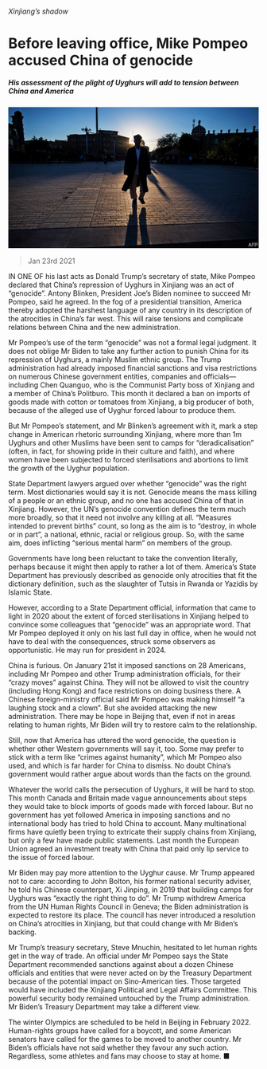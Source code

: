 ###### Xinjiang’s shadow

# Before leaving office, Mike Pompeo accused China of genocide 

##### His assessment of the plight of Uyghurs will add to tension between China and America 

![image](images/20210123_CNP001_0.jpg) 

> Jan 23rd 2021 


IN ONE OF his last acts as Donald Trump’s secretary of state, Mike Pompeo declared that China’s repression of Uyghurs in Xinjiang was an act of “genocide”. Antony Blinken, President Joe’s Biden nominee to succeed Mr Pompeo, said he agreed. In the fog of a presidential transition, America thereby adopted the harshest language of any country in its description of the atrocities in China’s far west. This will raise tensions and complicate relations between China and the new administration.


Mr Pompeo’s use of the term “genocide” was not a formal legal judgment. It does not oblige Mr Biden to take any further action to punish China for its repression of Uyghurs, a mainly Muslim ethnic group. The Trump administration had already imposed financial sanctions and visa restrictions on numerous Chinese government entities, companies and officials—including Chen Quanguo, who is the Communist Party boss of Xinjiang and a member of China’s Politburo. This month it declared a ban on imports of goods made with cotton or tomatoes from Xinjiang, a big producer of both, because of the alleged use of Uyghur forced labour to produce them.



But Mr Pompeo’s statement, and Mr Blinken’s agreement with it, mark a step change in American rhetoric surrounding Xinjiang, where more than 1m Uyghurs and other Muslims have been sent to camps for “deradicalisation” (often, in fact, for showing pride in their culture and faith), and where women have been subjected to forced sterilisations and abortions to limit the growth of the Uyghur population.


State Department lawyers argued over whether “genocide” was the right term. Most dictionaries would say it is not. Genocide means the mass killing of a people or an ethnic group, and no one has accused China of that in Xinjiang. However, the UN’s genocide convention defines the term much more broadly, so that it need not involve any killing at all. “Measures intended to prevent births” count, so long as the aim is to “destroy, in whole or in part”, a national, ethnic, racial or religious group. So, with the same aim, does inflicting “serious mental harm” on members of the group.


Governments have long been reluctant to take the convention literally, perhaps because it might then apply to rather a lot of them. America’s State Department has previously described as genocide only atrocities that fit the dictionary definition, such as the slaughter of Tutsis in Rwanda or Yazidis by Islamic State.


However, according to a State Department official, information that came to light in 2020 about the extent of forced sterilisations in Xinjiang helped to convince some colleagues that “genocide” was an appropriate word. That Mr Pompeo deployed it only on his last full day in office, when he would not have to deal with the consequences, struck some observers as opportunistic. He may run for president in 2024.


China is furious. On January 21st it imposed sanctions on 28 Americans, including Mr Pompeo and other Trump administration officials, for their “crazy moves” against China. They will not be allowed to visit the country (including Hong Kong) and face restrictions on doing business there. A Chinese foreign-ministry official said Mr Pompeo was making himself “a laughing stock and a clown”. But she avoided attacking the new administration. There may be hope in Beijing that, even if not in areas relating to human rights, Mr Biden will try to restore calm to the relationship.


Still, now that America has uttered the word genocide, the question is whether other Western governments will say it, too. Some may prefer to stick with a term like “crimes against humanity”, which Mr Pompeo also used, and which is far harder for China to dismiss. No doubt China’s government would rather argue about words than the facts on the ground.


Whatever the world calls the persecution of Uyghurs, it will be hard to stop. This month Canada and Britain made vague announcements about steps they would take to block imports of goods made with forced labour. But no government has yet followed America in imposing sanctions and no international body has tried to hold China to account. Many multinational firms have quietly been trying to extricate their supply chains from Xinjiang, but only a few have made public statements. Last month the European Union agreed an investment treaty with China that paid only lip service to the issue of forced labour.


Mr Biden may pay more attention to the Uyghur cause. Mr Trump appeared not to care: according to John Bolton, his former national security adviser, he told his Chinese counterpart, Xi Jinping, in 2019 that building camps for Uyghurs was “exactly the right thing to do”. Mr Trump withdrew America from the UN Human Rights Council in Geneva; the Biden administration is expected to restore its place. The council has never introduced a resolution on China’s atrocities in Xinjiang, but that could change with Mr Biden’s backing.


Mr Trump’s treasury secretary, Steve Mnuchin, hesitated to let human rights get in the way of trade. An official under Mr Pompeo says the State Department recommended sanctions against about a dozen Chinese officials and entities that were never acted on by the Treasury Department because of the potential impact on Sino-American ties. Those targeted would have included the Xinjiang Political and Legal Affairs Committee. This powerful security body remained untouched by the Trump administration. Mr Biden’s Treasury Department may take a different view.


The winter Olympics are scheduled to be held in Beijing in February 2022. Human-rights groups have called for a boycott, and some American senators have called for the games to be moved to another country. Mr Biden’s officials have not said whether they favour any such action. Regardless, some athletes and fans may choose to stay at home. ■

